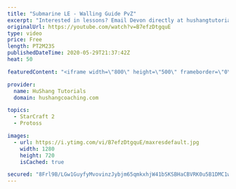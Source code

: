 ```yaml
---
title: "Submarine LE - Walling Guide PvZ"
excerpt: "Interested in lessons? Email Devon directly at hushangtutorials@outlook.com ------------------------------------------------------------------------------------------------------- Want to support HuShang Tutorials directly? Patreon is a website where you can contribute a monthly donation that will help"
originalUrl: https://youtube.com/watch?v=B7efzDtgquE
type: video
price: Free
length: PT2M23S
publishedDateTime: 2020-05-29T21:37:42Z
heat: 50

featuredContent: "<iframe width=\"800\" height=\"500\" frameborder=\"0\" src=\"https://www.youtube.com/embed/B7efzDtgquE\" allow=\"accelerometer; autoplay; encrypted-media; gyroscope; picture-in-picture\" allowfullscreen></iframe>"

provider:
  name: HuShang Tutorials
  domain: hushangcoaching.com

topics:
  - StarCraft 2
  - Protoss

images:
  - url: https://i.ytimg.com/vi/B7efzDtgquE/maxresdefault.jpg
    width: 1280
    height: 720
    isCached: true

secured: "8Frl9B/LGw1GuyfyMvovinzJybjm65qmkxhjW41bSKSBHaCBVRK0u5B1DMC1wQm2CzGSkDpladqik+0CHew09JV2KMWcu4fCVxIxolDd/wfo2z6DIjjb1FCFW52opwNfVc5TYGggSzZliUoMWWtPAIQav0fDNExhpT6nRJpWQwsKzxC8SaZgQsSdThvaR5Zv8aACXJOHsisOb+pfVK2iLjQ2dWl76ZTi/0mozXUa1tEp8UGM3yZf4/3jpCYihBH4+oWEKR9AD0Bk/K3CcoztI14oSolFRK78Ij2pwbcC966lWmvElgrhYrjSJZiYIPmNeTe12V2Z8QUz5uk9O5cpcs4AtUUtx0H9tixKzR+vF13JBpVMNpRJedeLmcymcCjJ5mElhKMjwgIq2Iyp1zjlOCJj10FlHUAd6ztLDRtfpss=;hHFbnPbNg16ZmGP5qjnZBA=="
---
```


